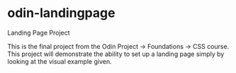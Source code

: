 # odin-landingpage
Landing Page Project

This is the final project from the Odin Project -> Foundations -> CSS course. This project will demonstrate the ability to set up a landing page simply by looking at the visual example given.
